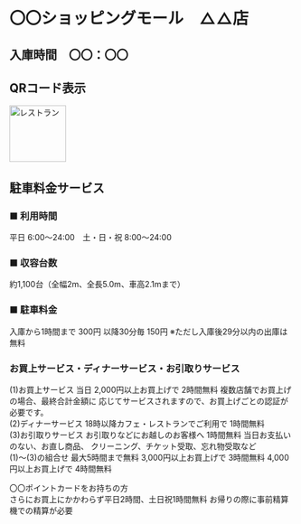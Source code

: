 # 〇〇ショッピングモール　△△店

## 入庫時間　〇〇：〇〇

## QRコード表示  
<img width="100px" alt="レストラン" src="./見本.jpg">

## 駐車料金サービス
### ■ 利用時間
平日 6:00～24:00　土・日・祝 8:00～24:00
### ■ 収容台数
約1,100台（全幅2m、全長5.0m、車高2.1mまで）
### ■ 駐車料金
入庫から1時間まで 300円 以降30分毎 150円 ※ただし入庫後29分以内の出庫は無料
### お買上サービス・ディナーサービス・お引取りサービス
(1)お買上サービス
当日 2,000円以上お買上げで 2時間無料
複数店舗でお買上げの場合、最終合計金額に
応じてサービスされますので、お買上げごとの認証が必要です。<br>
(2)ディナーサービス
18時以降カフェ・レストランでご利用で 1時間無料<br>
(3)お引取りサービス
お引取りなどにお越しのお客様へ 1時間無料
当日お支払いのない、お直し商品、
クリーニング、チケット受取、忘れ物受取など<br>
(1)～(3)の組合せ
最大5時間まで無料
3,000円以上お買上げで 3時間無料
4,000円以上お買上げで 4時間無料

〇〇ポイントカードをお持ちの方<br>
さらにお買上にかかわらず平日2時間、土日祝1時間無料
お帰りの際に事前精算機での精算が必要

